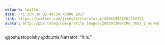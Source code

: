 ```yaml
---
network: twitter
date: Fri Jun 30 02:49:50 +0000 2017
link: https://twitter.com/jimmylittle/status/880619356702392321
avatar: http://pbs.twimg.com/profile_images/280307260/IMG_3651_2_normal.jpg
---
```


@joshuatopolsky @dcurtis Narrator: “It is.”
